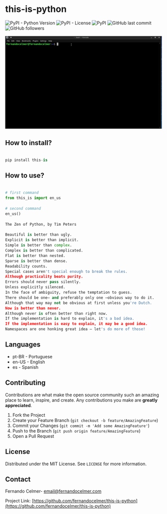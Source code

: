 # this-is-python

![PyPI - Python Version](https://img.shields.io/pypi/pyversions/this-is)
![PyPI - License](https://img.shields.io/pypi/l/this-is)
![PyPI](https://img.shields.io/pypi/v/this-is)
![GitHub last commit](https://img.shields.io/github/last-commit/FernandoCelmer/this-is-python) ![GitHub followers](https://img.shields.io/github/followers/FernandoCelmer?label=Fernando%20Celmer&style=social)
<br>
<br>
<img src="https://raw.githubusercontent.com/FernandoCelmer/this-is-python/master/docs/install.gif">

## How to install?
```python

pip install this-is

```

## How to use?

```python

# first command
from this_is import en_us

# second command
en_us()

The Zen of Python, by Tim Peters

Beautiful is better than ugly.
Explicit is better than implicit.
Simple is better than complex.
Complex is better than complicated.
Flat is better than nested.
Sparse is better than dense.
Readability counts.
Special cases aren't special enough to break the rules.
Although practicality beats purity.
Errors should never pass silently.
Unless explicitly silenced.
In the face of ambiguity, refuse the temptation to guess.
There should be one– and preferably only one –obvious way to do it.
Although that way may not be obvious at first unless you're Dutch.
Now is better than never.
Although never is often better than right now.
If the implementation is hard to explain, it's a bad idea.
If the implementation is easy to explain, it may be a good idea.
Namespaces are one honking great idea – let's do more of those!
```
## Languages
- pt-BR - Portuguese
- en-US - English
- es - Spanish

<!-- CONTRIBUTING -->
## Contributing

Contributions are what make the open source community such an amazing place to learn, inspire, and create. Any contributions you make are **greatly appreciated**.

1. Fork the Project
2. Create your Feature Branch (`git checkout -b feature/AmazingFeature`)
3. Commit your Changes (`git commit -m 'Add some AmazingFeature'`)
4. Push to the Branch (`git push origin feature/AmazingFeature`)
5. Open a Pull Request

<!-- LICENSE -->
## License

Distributed under the MIT License. See `LICENSE` for more information.

<!-- CONTACT -->
## Contact

Fernando Celmer- email@fernandocelmer.com

Project Link: [https://github.com/fernandocelmer/this-is-python](https://github.com/fernandocelmer/this-is-python)
